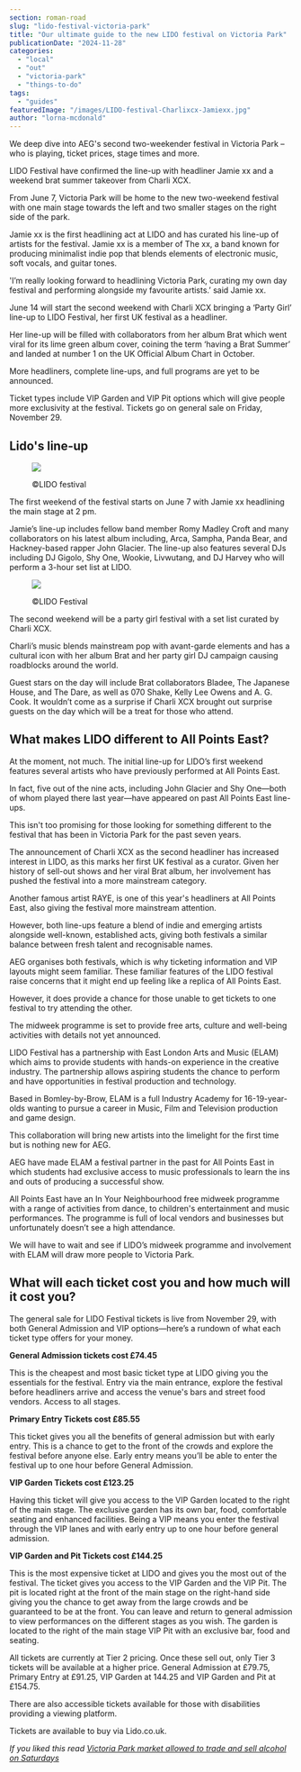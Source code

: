 ```yaml
---
section: roman-road
slug: "lido-festival-victoria-park"
title: "Our ultimate guide to the new LIDO festival on Victoria Park"
publicationDate: "2024-11-28"
categories: 
  - "local"
  - "out"
  - "victoria-park"
  - "things-to-do"
tags: 
  - "guides"
featuredImage: "/images/LIDO-festival-Charlixcx-Jamiexx.jpg"
author: "lorna-mcdonald"
---
```


We deep dive into AEG's second two-weekender festival in Victoria Park – who is playing, ticket prices, stage times and more.

LIDO Festival have confirmed the line-up with headliner Jamie xx and a weekend brat summer takeover from Charli XCX.

From June 7, Victoria Park will be home to the new two-weekend festival with one main stage towards the left and two smaller stages on the right side of the park. 

Jamie xx is the first headlining act at LIDO and has curated his line-up of artists for the festival. Jamie xx is a member of The xx, a band known for producing minimalist indie pop that blends elements of electronic music, soft vocals, and guitar tones.

'I’m really looking forward to headlining Victoria Park, curating my own day festival and performing alongside my favourite artists.’ said Jamie xx. 

June 14 will start the second weekend with Charli XCX bringing a ‘Party Girl’ line-up to LIDO Festival, her first UK festival as a headliner. 

Her line-up will be filled with collaborators from her album Brat which went viral for its lime green album cover, coining the term ‘having a Brat Summer’ and landed at number 1 on the UK Official Album Chart in October. 

More headliners, complete line-ups, and full programs are yet to be announced.

Ticket types include VIP Garden and VIP Pit options which will give people more exclusivity at the festival. Tickets go on general sale on Friday, November 29. 

## Lido's line-up 

<figure>

![](/images/Jamiexx-LIDO-lineup.jpg)

<figcaption>

©LIDO festival

</figcaption>

</figure>

The first weekend of the festival starts on June 7 with Jamie xx headlining the main stage at 2 pm. 

Jamie’s line-up includes fellow band member Romy Madley Croft and many collaborators on his latest album including, Arca, Sampha, Panda Bear, and Hackney-based rapper John Glacier. The line-up also features several DJs including DJ Gigolo, Shy One, Wookie, Livwutang, and DJ Harvey who will perform a 3-hour set list at LIDO. 

<figure>

![](/images/CharliXCX-LIDO-festival.jpg)

<figcaption>

©LIDO Festival

</figcaption>

</figure>

The second weekend will be a party girl festival with a set list curated by Charli XCX. 

Charli’s music blends mainstream pop with avant-garde elements and has a cultural icon with her album Brat and her party girl DJ campaign causing roadblocks around the world. 

Guest stars on the day will include Brat collaborators Bladee, The Japanese House, and The Dare, as well as 070 Shake, Kelly Lee Owens and A. G. Cook. It wouldn’t come as a surprise if Charli XCX brought out surprise guests on the day which will be a treat for those who attend. 

## What makes LIDO different to All Points East? 

At the moment, not much. The initial line-up for LIDO’s first weekend features several artists who have previously performed at All Points East. 

In fact, five out of the nine acts, including John Glacier and Shy One—both of whom played there last year—have appeared on past All Points East line-ups.

This isn't too promising for those looking for something different to the festival that has been in Victoria Park for the past seven years. 

The announcement of Charli XCX as the second headliner has increased interest in LIDO, as this marks her first UK festival as a curator. Given her history of sell-out shows and her viral Brat album, her involvement has pushed the festival into a more mainstream category. 

Another famous artist RAYE, is one of this year's headliners at All Points East, also giving the festival more mainstream attention. 

However, both line-ups feature a blend of indie and emerging artists alongside well-known, established acts, giving both festivals a similar balance between fresh talent and recognisable names.

AEG organises both festivals, which is why ticketing information and VIP layouts might seem familiar. These familiar features of the LIDO festival raise concerns that it might end up feeling like a replica of All Points East.

However, it does provide a chance for those unable to get tickets to one festival to try attending the other. 

The midweek programme is set to provide free arts, culture and well-being activities with details not yet announced.

LIDO Festival has a partnership with East London Arts and Music (ELAM) which aims to provide students with hands-on experience in the creative industry. The partnership allows aspiring students the chance to perform and have opportunities in festival production and technology. 

Based in Bomley-by-Brow, ELAM is a full Industry Academy for 16-19-year-olds wanting to pursue a career in Music, Film and Television production and game design.

This collaboration will bring new artists into the limelight for the first time but is nothing new for AEG. 

AEG have made ELAM a festival partner in the past for All Points East in which students had exclusive access to music professionals to learn the ins and outs of producing a successful show. 

All Points East have an In Your Neighbourhood free midweek programme with a range of activities from dance, to children's entertainment and music performances. The programme is full of local vendors and businesses but unfortunately doesn’t see a high attendance. 

We will have to wait and see if LIDO’s midweek programme and involvement with ELAM will draw more people to Victoria Park.

## What will each ticket cost you and how much will it cost you? 

The general sale for LIDO Festival tickets is live from November 29, with both General Admission and VIP options—here’s a rundown of what each ticket type offers for your money.

**General Admission tickets cost £74.45** 

This is the cheapest and most basic ticket type at LIDO giving you the essentials for the festival. Entry via the main entrance, explore the festival before headliners arrive and access the venue's bars and street food vendors. Access to all stages. 

**Primary Entry Tickets cost £85.55** 

This ticket gives you all the benefits of general admission but with early entry. This is a chance to get to the front of the crowds and explore the festival before anyone else. Early entry means you’ll be able to enter the festival up to one hour before General Admission. 

**VIP Garden Tickets cost £123.25** 

Having this ticket will give you access to the VIP Garden located to the right of the main stage. The exclusive garden has its own bar, food, comfortable seating and enhanced facilities. Being a VIP means you enter the festival through the VIP lanes and with early entry up to one hour before general admission. 

**VIP Garden and Pit Tickets cost £144.25** 

This is the most expensive ticket at LIDO and gives you the most out of the festival. The ticket gives you access to the VIP Garden and the VIP Pit. The pit is located right at the front of the main stage on the right-hand side giving you the chance to get away from the large crowds and be guaranteed to be at the front. You can leave and return to general admission to view performances on the different stages as you wish. The garden is located to the right of the main stage VIP Pit with an exclusive bar, food and seating.

All tickets are currently at Tier 2 pricing. Once these sell out, only Tier 3 tickets will be available at a higher price. General Admission at £79.75, Primary Entry at £91.25, VIP Garden at 144.25 and VIP Garden and Pit at £154.75. 

There are also accessible tickets available for those with disabilities providing a viewing platform. 

Tickets are available to buy via Lido.co.uk.

_If you liked this read [Victoria Park market allowed to trade and sell alcohol on Saturdays](https://romanroadlondon.com/victoria-park-licence-sell-alchohol-saturdays-approved/)_
